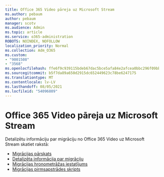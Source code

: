 ```yaml
---
title: Office 365 Video pāreja uz Microsoft Stream
ms.author: pebaum
author: pebaum
manager: scotv
ms.audience: Admin
ms.topic: article
ms.service: o365-administration
ROBOTS: NOINDEX, NOFOLLOW
localization_priority: Normal
ms.collection: Adm_O365
ms.custom:
- "9001508"
- "3568"
ms.openlocfilehash: ffe6f9c939115bdeb67dac5bce5afa84e2afcea0bbc296f09bbe7b15eebf282d
ms.sourcegitcommit: b5f7da89a650d2915dc652449623c78be6247175
ms.translationtype: MT
ms.contentlocale: lv-LV
ms.lasthandoff: 08/05/2021
ms.locfileid: "54096809"
---
```

# <a name="office-365-video-transition-to-microsoft-stream"></a>Office 365 Video pāreja uz Microsoft Stream

Detalizētu informāciju par migrāciju no Office 365 Video uz Microsoft Stream skatiet rakstā:

- [Migrācijas pārskats](https://docs.microsoft.com/stream/migrate-from-office-365)
- [Detalizēta informācija par migrāciju](https://docs.microsoft.com/stream/migration-experience)
- [Migrācijas hronometrāžas iestatījums](https://docs.microsoft.com/stream/migration-o365video-timing-setting)
- [Migrācijas pirmsapstrādes skripts](https://docs.microsoft.com/stream/migration-o365video-prep)
